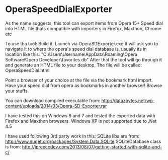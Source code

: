 OperaSpeedDialExporter
======================

As the name suggests, this tool can export items from Opera 15+ Speed dial into HTML file thats compatible with importers in Firefox, Maxthon, Chrome etc

To use tha tool:
Build it.
Launch via OperaSDExporter.exe
It will ask you to navigate it to where the opera's speed dial database is, usually its in location like this: "C:\Users\Username\AppData\Roaming\Opera Software\Opera Developer\favorites.db"
After that the tool will go through it and generate an HTML file to your desktop. 
The file will be called: OperaSpeedDial.html

Point a browser of your choice at the file via the bookmark html import. Have your speed dial from opera as bookmarks in another browser!
Browse your stuffs.

You can download compiled executable from: http://datazbytes.net/wp-content/uploads/2014/03/Opera-SD-Exporter.rar

I have tested this on Windows 8 and 7 and tested the exported data with Firefox and Maxthon browsers.
Windows XP is not supported due to .Net 4.5

I have used following 3rd party work in this:
SQLite libs are from: http://www.nuget.org/packages/System.Data.SQLite
SQLiteDatabase class is from: http://jpreecedev.com/2013/08/07/getting-started-with-sqlite-and-c/
